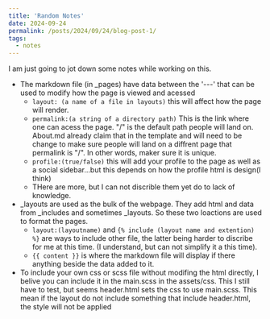 ```yaml
---
title: 'Random Notes'
date: 2024-09-24
permalink: /posts/2024/09/24/blog-post-1/
tags:
  - notes
---
```


I am just going to jot down some notes while working on this.

* The markdown file (in _pages) have data between the '---' that can be used to modify how the page is viewed and acessed
  - `layout: (a name of a file in layouts)` this will affect how the page will render. 
  - `permalink:(a string of a directory path)` This is the link where one can acess the page. "/" is the default path people will land on. About.md already claim that in the template and will need to be change to make sure people will land on a diffrent page that permalink is "/". In other words, maker sure it is unique.
  - `profile:(true/false)` this will add your profile to the page as well as a social sidebar...but this depends on how the profile html is design(I think)
  - THere are more, but I can not discrible them yet do to lack of knowledge. 
* _layouts are used as the bulk of the webpage. They add html and data from _includes and sometimes _layouts. So these two loactions are used to format the pages.
  - `layout:(layoutname)` and `{% include (layout name and extention) %}` are ways to include other file, the latter being harder to discribe for me at this time. (I understand, but can not simplify it a this time). 
  - `{{ content }}` is where the markdown file will display if there anything beside the data added to it. 
* To include your own css or scss file without modifing the html directly, I belive you can include it in the main.scss in the assets/css. This I still have to test, but seems header.html sets the css to use main.scss. This mean if the layout do not include something that include header.html, the style will not be applied

